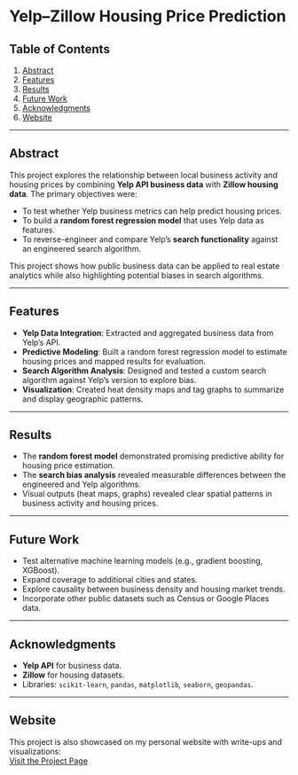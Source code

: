 # Yelp–Zillow Housing Price Prediction

## Table of Contents
1. [Abstract](#abstract)
2. [Features](#features)
3. [Results](#results)
4. [Future Work](#future-work)
5. [Acknowledgments](#acknowledgments)
6. [Website](#website)

---

## Abstract
This project explores the relationship between local business activity and housing prices by combining **Yelp API business data** with **Zillow housing data**. The primary objectives were:

- To test whether Yelp business metrics can help predict housing prices.
- To build a **random forest regression model** that uses Yelp data as features.
- To reverse-engineer and compare Yelp’s **search functionality** against an engineered search algorithm.

This project shows how public business data can be applied to real estate analytics while also highlighting potential biases in search algorithms.

---

## Features

- **Yelp Data Integration**: Extracted and aggregated business data from Yelp’s API.  
- **Predictive Modeling**: Built a random forest regression model to estimate housing prices and mapped results for evaluation.  
- **Search Algorithm Analysis**: Designed and tested a custom search algorithm against Yelp’s version to explore bias.  
- **Visualization**: Created heat density maps and tag graphs to summarize and display geographic patterns.  

---

## Results
- The **random forest model** demonstrated promising predictive ability for housing price estimation.  
- The **search bias analysis** revealed measurable differences between the engineered and Yelp algorithms.  
- Visual outputs (heat maps, graphs) revealed clear spatial patterns in business activity and housing prices.  

---

## Future Work
- Test alternative machine learning models (e.g., gradient boosting, XGBoost).  
- Expand coverage to additional cities and states.  
- Explore causality between business density and housing market trends.  
- Incorporate other public datasets such as Census or Google Places data.  

---

## Acknowledgments
- **Yelp API** for business data.  
- **Zillow** for housing datasets.  
- Libraries: `scikit-learn`, `pandas`, `matplotlib`, `seaborn`, `geopandas`.  

---

## Website
This project is also showcased on my personal website with write-ups and visualizations:  
[Visit the Project Page](https://txcwalker.github.io)
